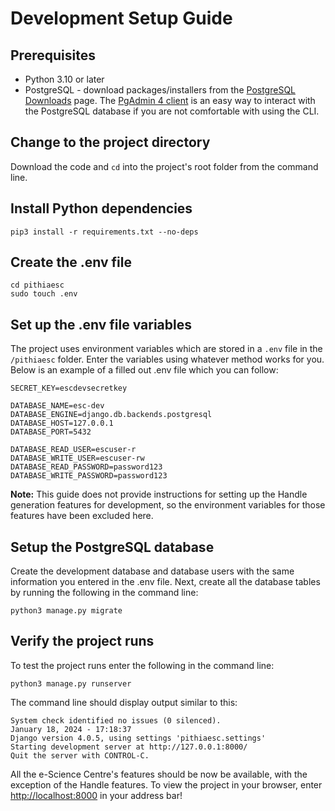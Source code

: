 # Development Setup Guide

## Prerequisites
- Python 3.10 or later
- PostgreSQL - download packages/installers from the [PostgreSQL Downloads](https://www.postgresql.org/download/) page. The [PgAdmin 4 client](https://www.pgadmin.org/download/) is an easy way to interact with the PostgreSQL database if you are not comfortable with using the CLI.

## Change to the project directory
Download the code and `cd` into the project's root folder from the command line.

## Install Python dependencies
```
pip3 install -r requirements.txt --no-deps
```

## Create the .env file
```
cd pithiaesc
sudo touch .env
```

## Set up the .env file variables
The project uses environment variables which are stored in a `.env` file in the `/pithiaesc` folder. Enter the variables using whatever method works for you. Below is an example of a filled out .env file which you can follow:
```
SECRET_KEY=escdevsecretkey

DATABASE_NAME=esc-dev
DATABASE_ENGINE=django.db.backends.postgresql
DATABASE_HOST=127.0.0.1
DATABASE_PORT=5432

DATABASE_READ_USER=escuser-r
DATABASE_WRITE_USER=escuser-rw
DATABASE_READ_PASSWORD=password123
DATABASE_WRITE_PASSWORD=password123
```
**Note:** This guide does not provide instructions for setting up the Handle generation features for development, so the environment variables for those features have been excluded here.

## Setup the PostgreSQL database
Create the development database and database users with the same information you entered in the .env file. Next, create all the database tables by running the following in the command line:
```
python3 manage.py migrate
```

## Verify the project runs
To test the project runs enter the following in the command line:
```
python3 manage.py runserver
```
The command line should display output similar to this:
```
System check identified no issues (0 silenced).
January 18, 2024 - 17:18:37
Django version 4.0.5, using settings 'pithiaesc.settings'
Starting development server at http://127.0.0.1:8000/
Quit the server with CONTROL-C.
```
All the e-Science Centre's features should be now be available, with the exception of the Handle features. To view the project in your browser, enter [http://localhost:8000](http://localhost:8000) in your address bar!


